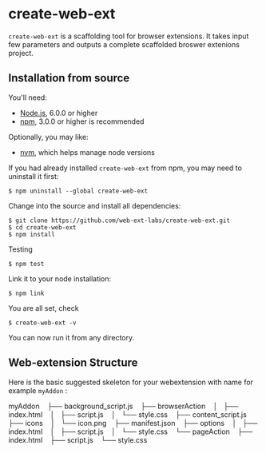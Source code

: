 # create-web-ext

`create-web-ext` is a scaffolding tool for browser extensions. It takes input few parameters and outputs a complete scaffolded broswer extenions project.

## Installation from source

You'll need:
* [Node.js](https://nodejs.org/en/), 6.0.0 or higher
* [npm](https://www.npmjs.com/), 3.0.0 or higher is recommended

Optionally, you may like:
* [nvm](https://github.com/creationix/nvm), which helps manage node versions

If you had already installed `create-web-ext` from npm,
you may need to uninstall it first:

    $ npm uninstall --global create-web-ext

Change into the source and install all dependencies:

    $ git clone https://github.com/web-ext-labs/create-web-ext.git
    $ cd create-web-ext
    $ npm install

Testing

    $ npm test

Link it to your node installation:

    $ npm link

You are all set, check

    $ create-web-ext -v

You can now run it from any directory.

## Web-extension Structure

Here is the basic suggested skeleton for your webextension with name for example `myAddon` : 

myAddon
   ├── background_script.js
   ├── browserAction
   │   ├── index.html
   │   ├── script.js
   │   └── style.css
   ├── content_script.js
   ├── icons
   │   └── icon.png
   ├── manifest.json
   ├── options
   │   ├── index.html
   │   ├── script.js
   │   └── style.css
   └── pageAction
       ├── index.html
       ├── script.js
       └── style.css




